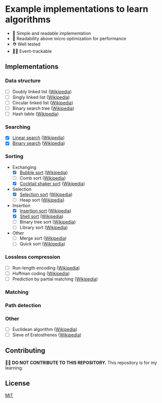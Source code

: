 # Example implementations to learn algorithms

- 🧹 Simple and readable implementation
- 👾 Readability above micro optimization for performance
- ⛑ Well tested
- 🕵️‍♀️ Event-trackable

## Implementations

### Data structure

- [ ] Doubly linked list ([Wikipedia](https://en.wikipedia.org/wiki/Linked_list#Doubly_linked_list))
- [ ] Singly linked list ([Wikipedia](https://en.wikipedia.org/wiki/Linked_list#Singly_linked_list))
- [ ] Circular linked list ([Wikipedia](https://en.wikipedia.org/wiki/Linked_list#Circular_linked_list))
- [ ] Binary search tree ([Wikipedia](https://en.wikipedia.org/wiki/Binary_search_tree))
- [ ] Hash table ([Wikipedia](https://en.wikipedia.org/wiki/Hash_table))

### Searching

- [x] [Linear search](src/searching/linear-search.ts) ([Wikipedia](https://en.wikipedia.org/wiki/Linear_search))
- [x] [Binary search](src/searching/binary-search.ts) ([Wikipedia](https://en.wikipedia.org/wiki/Binary_search_algorithm))

### Sorting

- Exchanging
  - [x] [Bubble sort](src/sorting/bubble-sort.ts) ([Wikipedia](https://en.wikipedia.org/wiki/Bubble_sort))
  - [ ] Comb sort ([Wikipedia](https://en.wikipedia.org/wiki/Comb_sort))
  - [x] [Cocktail shaker sort](src/sorting/cocktail-shaker-sort.ts) ([Wikipedia](https://en.wikipedia.org/wiki/Cocktail_shaker_sort))
- Selection
  - [x] [Selection sort](src/sorting/selection-sort.ts) ([Wikipedia](https://en.wikipedia.org/wiki/Selection_sort))
  - [ ] Heap sort ([Wikipedia](https://en.wikipedia.org/wiki/Heapsort))
- Insertion
  - [x] [Insertion sort](src/sorting/insertion-sort.ts) ([Wikipedia](https://en.wikipedia.org/wiki/Insertion_sort))
  - [x] [Shell sort](src/sorting/shell-sort.ts) ([Wikipedia](https://en.wikipedia.org/wiki/Shellsort))
  - [ ] Binary tree sort ([Wikipedia](https://en.wikipedia.org/wiki/Tree_sort))
  - [ ] Library sort ([Wikipedia](https://en.wikipedia.org/wiki/Library_sort))
- Other
  - [ ] Merge sort ([Wikipedia](https://en.wikipedia.org/wiki/Library_sort))
  - [ ] Quick sort ([Wikipedia](https://en.wikipedia.org/wiki/Quicksort))

### Lossless compression

- [ ] Run-length encoding ([Wikipedia](https://en.wikipedia.org/wiki/Run-length_encoding))
- [ ] Huffman coding ([Wikipedia](https://en.wikipedia.org/wiki/Huffman_coding))
- [ ] Prediction by partial matching ([Wikipedia](https://en.wikipedia.org/wiki/Prediction_by_partial_matching))

### Matching

### Path detection

### Other

- [ ] Euclidean algorithm ([Wikipedia](https://en.wikipedia.org/wiki/Euclidean_algorithm))
- [ ] Sieve of Eratosthenes ([Wikipedia](https://en.wikipedia.org/wiki/Sieve_of_Eratosthenes))

## Contributing

🙅‍♀️ **DO NOT CONTRIBUTE TO THIS REPOSITORY.** This repository is for my learning.

## License

[MIT](LICENSE)
